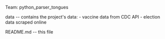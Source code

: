 Team: python_parser_tongues

data -- contains the project's data:
    - vaccine data from CDC API
    - election data scraped online

README.md -- this file
